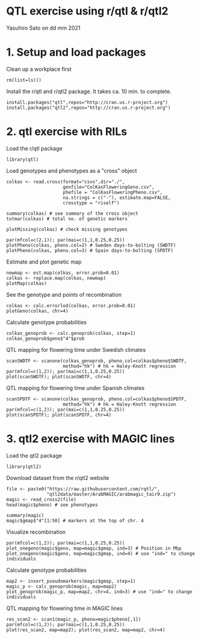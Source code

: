 # QTL exercise using r/qtl & r/qtl2
Yasuhiro Sato on dd mm 2021

# 1. Setup and load packages

Clean up a workplace first
```
rm(list=ls())
```

Install the r/qtl and r/qtl2 package. It takes ca. 10 min. to complete.
```
install.packages("qtl",repos="http://cran.us.r-project.org")
install.packages("qtl2",repos="http://cran.us.r-project.org")
```

# 2. qtl exercise with RILs

Load the r/qtl package
```
library(qtl)
```

Load genotypes and phenotypes as a "cross" object
```
colkas <- read.cross(format="csvs",dir="./",
                     genfile="ColKasFloweringGeno.csv",
                     phefile = "ColKasFloweringPheno.csv",
                     na.strings = c("-"), estimate.map=FALSE,
                     crosstype = "riself")

summary(colkas) # see summary of the cross object
totmar(colkas) # total no. of genetic markers

plotMissing(colkas) # check missing genotypes

par(mfcol=c(2,1)); par(mai=c(1,1,0.25,0.25))
plotPheno(colkas, pheno.col=2) # Sweden days-to-bolting (SWDTF)
plotPheno(colkas, pheno.col=3) # Spain days-to-bolting (SPDTF)
```

Estimate and plot genetic map
```
newmap <- est.map(colkas, error.prob=0.01)
colkas <- replace.map(colkas, newmap)
plotMap(colkas)
```

See the genotype and points of recombination
```
colkas <- calc.errorlod(colkas, error.prob=0.01)
plotGeno(colkas, chr=4)
```

Calculate genotype probabilities
```
colkas_genoprob <- calc.genoprob(colkas, step=1)
colkas_genoprob$geno$"4"$prob
```

QTL mapping for flowering time under Swedish climates
```
scanSWDTF <- scanone(colkas_genoprob, pheno.col=colkas$pheno$SWDTF,
                     method="hk") # hk = Haley-Knott regression
par(mfcol=c(1,2)); par(mai=c(1,1,0.25,0.25))
plot(scanSWDTF); plot(scanSWDTF, chr=4)
```

QTL mapping for flowering time under Spanish climates
```
scanSPDTF <- scanone(colkas_genoprob, pheno.col=colkas$pheno$SPDTF,
                     method="hk") # hk = Haley-Knott regression
par(mfcol=c(1,2)); par(mai=c(1,1,0.25,0.25))
plot(scanSPDTF); plot(scanSPDTF, chr=4)
```

# 3. qtl2 exercise with MAGIC lines

Load the qtl2 package
```
library(qtl2)
```

Download dataset from the r/qtl2 website
```
file <- paste0("https://raw.githubusercontent.com/rqtl/",
               "qtl2data/master/ArabMAGIC/arabmagic_tair9.zip")
magic <- read_cross2(file)
head(magic$pheno) # see phenotypes

summary(magic)
magic$gmap$"4"[1:50] # markers at the top of chr. 4
```

Visualize recombination
```
par(mfcol=c(1,2)); par(mai=c(1,1,0.25,0.25))
plot_onegeno(magic$geno, map=magic$gmap, ind=3) # Position in Mbp
plot_onegeno(magic$geno, map=magic$gmap, ind=4) # use "ind=" to change individuals
```

Calculate genotype probabilities
```
map2 <- insert_pseudomarkers(magic$gmap, step=1)
magic_p <- calc_genoprob(magic, map=map2)
plot_genoprob(magic_p, map=map2, chr=4, ind=3) # use "ind=" to change individuals
```

QTL mapping for flowering time in MAGIC lines
```
res_scan2 <- scan1(magic_p, pheno=magic$pheno[,1])
par(mfcol=c(1,2)); par(mai=c(1,1,0.25,0.25))
plot(res_scan2, map=map2); plot(res_scan2, map=map2, chr=4)
```
